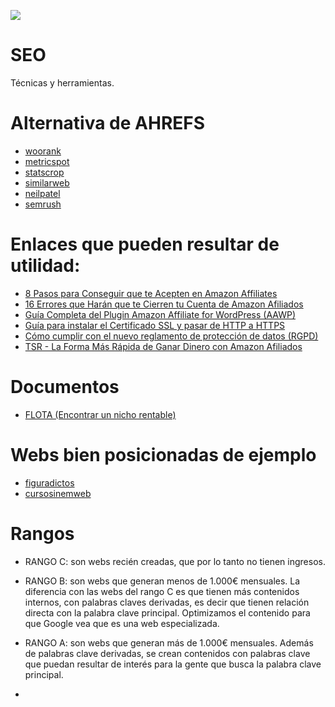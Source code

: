 ![](https://bigseoacademy.com/wp-content/themes/orbital-child/assets/img/of-bigseo.png)
# SEO
Técnicas y herramientas.

# Alternativa de AHREFS
* [woorank](https://www.woorank.com/es/)
* [metricspot](https://metricspot.com/)
* [statscrop](https://www.statscrop.com/)
* [similarweb](https://www.similarweb.com/)
* [neilpatel](https://app.neilpatel.com/es/traffic_analyzer/overview?lang=es&locId=2724&domain=decalaveras.com)
* [semrush](https://es.semrush.com/seo/)


# Enlaces que pueden resultar de utilidad: 

* [8 Pasos para Conseguir que te Acepten en Amazon Affiliates](https://romualdfons.com/ser-afiliado-amazon/)
* [16 Errores que Harán que te Cierren tu Cuenta de Amazon Afiliados](https://romualdfons.com/errores-amazon-afiliados/)
* [Guía Completa del Plugin Amazon Affiliate for WordPress (AAWP)](https://romualdfons.com/amazon-affiliates-wordpress-aawp/)
* [Guía para instalar el Certificado SSL y pasar de HTTP a HTTPS](https://romualdfons.com/certificado-ssl/)
* [Cómo cumplir con el nuevo reglamento de protección de datos (RGPD)](https://romualdfons.com/nuevo-reglamento-proteccion-datos-rgpd/)
* [ TSR - La Forma Más Rápida de Ganar Dinero con Amazon Afiliados](https://romualdfons.com/tsr/)


# Documentos

* [FLOTA (Encontrar un nicho rentable)](https://github.com/leandrocosmetomassini/SEO/blob/master/Documentos/M%C3%A9todo%20FLOTA.pdf)


# Webs bien posicionadas de ejemplo

* [figuradictos](https://figuradictos.com/)
* [cursosinemweb](https://cursosinemweb.es/)


# Rangos
  
* RANGO C:​ son webs recién creadas, que por lo tanto no tienen ingresos.  
* RANGO B: son webs que generan menos de 1.000€ mensuales. La diferencia con
las webs del rango C es que tienen más contenidos internos, con palabras claves
derivadas, es decir que tienen relación directa con la palabra clave principal.
Optimizamos el contenido para que Google vea que es una web especializada.  
* RANGO A: son webs que generan más de 1.000€ mensuales. Además de
palabras clave derivadas, se crean contenidos con palabras clave que puedan
resultar de interés para la gente que busca la palabra clave principal.  

* []()
